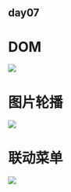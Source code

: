## day07 
# DOM
![](https://github.com/lu666666/notebooks/blob/master/notes/06/07/1.png)

# 图片轮播
![](https://github.com/lu666666/notebooks/blob/master/notes/06/07/2.png)

# 联动菜单
![](https://github.com/lu666666/notebooks/blob/master/notes/06/07/3.png)
